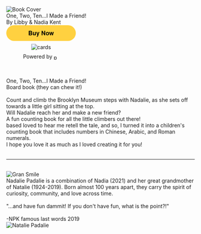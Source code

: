 <div class="top-section">
<div class="forsale">
<img src="{{ site.baseurl }}/images/book_cover_500_400.png" alt="Book Cover" class="book-buy"/>
<div class="book-buy caption font-arial"><span class="font-bold">One, Two, Ten...I Made a Friend!  </span> <br/> <span class="text-small">By Libby & Nadia Kent</span></div>
<!-- <div class="author"> By Libby and Nadia Kent</div> -->
<style>.pp-DVRA3EX28MMAN{text-align:center;border:none;border-radius:1.5rem;min-width:11.625rem;padding:0 2rem;height:2.625rem;font-weight:bold;background-color:#FFD140;color:#000000;font-family:"Helvetica Neue",Arial,sans-serif;font-size:1rem;line-height:1.25rem;cursor:pointer;}</style>
<form  action="https://www.paypal.com/ncp/payment/DVRA3EX28MMAN" method="post" target="_top" style="display:inline-grid;justify-items:center;align-content:start;gap:0.5rem;">
  <input type="hidden" name="image_url" value="https://nadaliepadalie.com/images/book_cover_500_400.png"/>
  <input type="hidden" name="cpp_header_image" value="https://nadaliepadalie.com/images/book_cover_500_400.png"/>
  <input class="pp-DVRA3EX28MMAN" type="submit" value="Buy Now" />
  <img src="https://www.paypalobjects.com/images/Debit_Credit_APM.svg" alt="cards" /> 
  <section> Powered by  <img src="https://www.paypalobjects.com/paypal-ui/logos/svg/paypal-wordmark-color.svg" alt="paypal" style="height:0.875rem;vertical-align:middle;"/></section>
</form>
</div>
<div class="summary font-arial"> <br/><br/><span class="font-bold text-large" >One, Two, Ten...I Made a Friend!</span>
<br/>Board book (they can chew it!) 
<div class="description text-medium ">
 <br/>
Count and climb the Brooklyn Museum steps with Nadalie, as she sets off towards a little girl sitting at the top. 
<br/>Will Nadalie reach her and make a new friend?
<br/>
A fun counting book for all the little climbers out there!
<br/>
based 
loved to hear me retell the tale, and so, I turned it into a children's counting book that includes numbers in Chinese, Arabic, and Roman numerals. <br/>I hope you love it as much as I loved creating it for you!
</div></div>
<!-- <div class="top-section-right">
<img src="{{ site.baseurl }}/images/dress_cat_hat_swing_20230522_200347.jpg" id="nad-stairs"/> 
</div> -->

</div>

<br/>


<!-- <br/><br/><br/> -->
<!-- <div class="letter-to-np">
Hello Nadalie Padalie,

You are continuing your journey and your adventures <strike>will soon be</strike> are being published.

100 years apart, but the saga continues in 2024.
</div> -->
--- 
<br/>
<div class="bottom-container">
<div class="gran-photo-container">
 <img src="{{ site.baseurl }}/images/gran_interview_smile.jpg" alt="Gran Smile" class="np-photo"/>
</div>
<div class="nad-pad-story font-arial">
Nadalie Padalie is a combination of Nadia (2021) and her great grandmother of Natalie (1924-2019).
Born almost 100 years apart, they carry the spirit of curiosity, community, and love across time.
<br/><br/>
"...and have fun dammit! If you don't have fun, what is the point?!"
<br/><br/>
 -NPK famous last words 2019
</div>

<div class="nads-baby-photo-container">
<img src="{{ site.baseurl }}/images/20210330_brookey-2.jpg" alt="Natalie Padalie" class="np-photo"/>
</div>
</div>


<!-- ![Nadlie Padalie]({{ site.baseurl }}/images/dress_cat_hat_swing_20230522_200347.jpg) -->